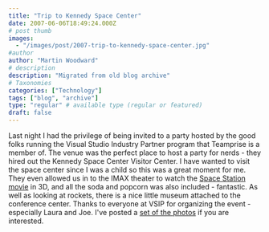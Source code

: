 ```yaml
---
title: "Trip to Kennedy Space Center"
date: 2007-06-06T18:49:24.000Z
# post thumb
images:
  - "/images/post/2007-trip-to-kennedy-space-center.jpg"
#author
author: "Martin Woodward"
# description
description: "Migrated from old blog archive"
# Taxonomies
categories: ["Technology"]
tags: ["blog", "archive"]
type: "regular" # available type (regular or featured)
draft: false
---
```


Last night I had the privilege of being invited to a party hosted by the good folks running the Visual Studio Industry Partner program that Teamprise is a member of.  The venue was the perfect place to host a party for nerds - they hired out the Kennedy Space Center Visitor Center.  I have wanted to visit the space center since I was a child so this was a great moment for me. They even allowed us in to the IMAX theater to watch the [Space Station movie](http://www.imax.com/spacestation/) in 3D, and all the soda and popcorn was also included - fantastic.  As well as looking at rockets, there is a nice little museum attached to the conference center.  Thanks to everyone at VSIP for organizing the event - especially Laura and Joe. I've posted a [set of the photos](http://www.flickr.com/gp/58045305@N00/89Lo03) if you are interested.